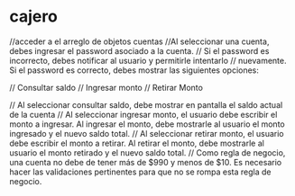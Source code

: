 # cajero
//acceder a el arreglo de objetos cuentas
//Al seleccionar una cuenta, debes ingresar el password asociado a la cuenta.
// Si el password es incorrecto, debes notificar al usuario y permitirle intentarlo
// nuevamente. Si el password es correcto, debes mostrar las siguientes opciones:

// Consultar saldo
// Ingresar monto
// Retirar Monto

// Al seleccionar consultar saldo, debe mostrar en pantalla el saldo actual de la cuenta
// Al seleccionar ingresar monto, el usuario debe escribir el monto a ingresar. Al ingresar el monto, debe mostrarle al usuario el monto ingresado y el nuevo saldo total.
// Al seleccionar retirar monto, el usuario debe escribir el monto a retirar. Al retirar el monto, debe mostrarle al usuario el monto retirado y el nuevo saldo total.
// Como regla de negocio, una cuenta no debe de tener más de $990 y menos de $10. Es necesario hacer las validaciones pertinentes para que no se rompa esta regla de negocio.
